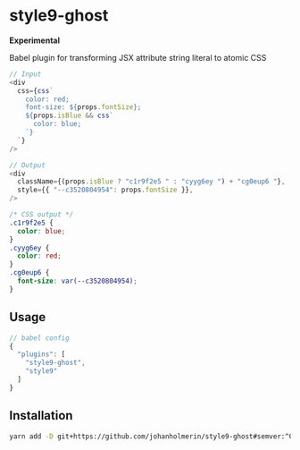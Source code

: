 # style9-ghost

**Experimental**

Babel plugin for transforming JSX attribute string literal to atomic CSS

```javascript
// Input
<div
  css={css`
    color: red;
    font-size: ${props.fontSize};
    ${props.isBlue && css`
      color: blue;
    `}
  `}
/>

// Output
<div
  className={(props.isBlue ? "c1r9f2e5 " : "cyyg6ey ") + "cg0eup6 "},
  style={{ "--c3520804954": props.fontSize }},
/>

```
```css
/* CSS output */
.c1r9f2e5 {
  color: blue;
}
.cyyg6ey {
  color: red;
}
.cg0eup6 {
  font-size: var(--c3520804954);
}
```

## Usage

```javascript
// babel config
{
  "plugins": [
    "style9-ghost",
    "style9"
  ]
}
```

## Installation

```sh
yarn add -D git+https://github.com/johanholmerin/style9-ghost#semver:^0.1.0 style9
```
